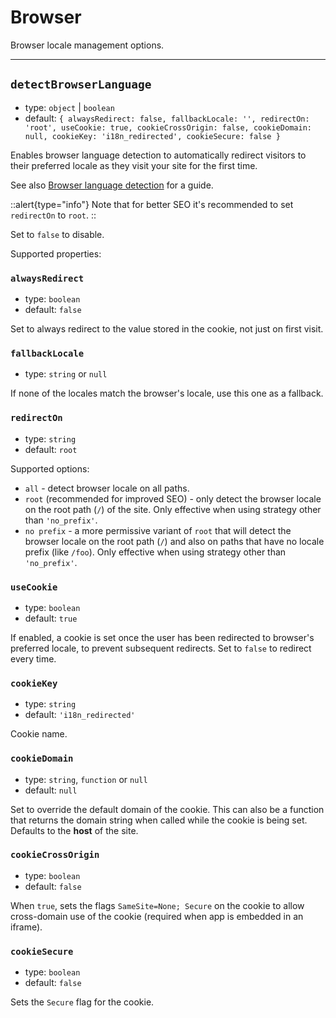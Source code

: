 # Browser

Browser locale management options.

---

## `detectBrowserLanguage`

- type: `object` | `boolean`
- default: `{ alwaysRedirect: false, fallbackLocale: '', redirectOn: 'root', useCookie: true, cookieCrossOrigin: false, cookieDomain: null, cookieKey: 'i18n_redirected', cookieSecure: false }`

Enables browser language detection to automatically redirect visitors to their preferred locale as they visit your site for the first time.

See also [Browser language detection](/guide/browser-language-detection) for a guide.

::alert{type="info"}
Note that for better SEO it's recommended to set `redirectOn` to `root`.
::

Set to `false` to disable.

Supported properties:

### `alwaysRedirect`

- type: `boolean`
- default: `false`

Set to always redirect to the value stored in the cookie, not just on first visit.

### `fallbackLocale`

- type: `string` or `null`

If none of the locales match the browser's locale, use this one as a fallback.

### `redirectOn`

- type: `string`
- default: `root`

Supported options:

- `all` - detect browser locale on all paths.
- `root` (recommended for improved SEO) - only detect the browser locale on the root path (`/`) of the site. Only effective when using strategy other than `'no_prefix'`.
- `no prefix` - a more permissive variant of `root` that will detect the browser locale on the root path (`/`) and also on paths that have no locale prefix (like `/foo`). Only effective when using strategy other than `'no_prefix'`.

### `useCookie`

- type: `boolean`
- default: `true`

If enabled, a cookie is set once the user has been redirected to browser's preferred locale, to prevent subsequent redirects. Set to `false` to redirect every time.

### `cookieKey`

- type: `string`
- default: `'i18n_redirected'`

Cookie name.

### `cookieDomain`

- type: `string`, `function` or `null`
- default: `null`

Set to override the default domain of the cookie. This can also be a function that returns the domain string when called while the cookie is being set. Defaults to the **host** of the site.

### `cookieCrossOrigin`

- type: `boolean`
- default: `false`

When `true`, sets the flags `SameSite=None; Secure` on the cookie to allow cross-domain use of the cookie (required when app is embedded in an iframe).

### `cookieSecure`

- type: `boolean`
- default: `false`

Sets the `Secure` flag for the cookie.
